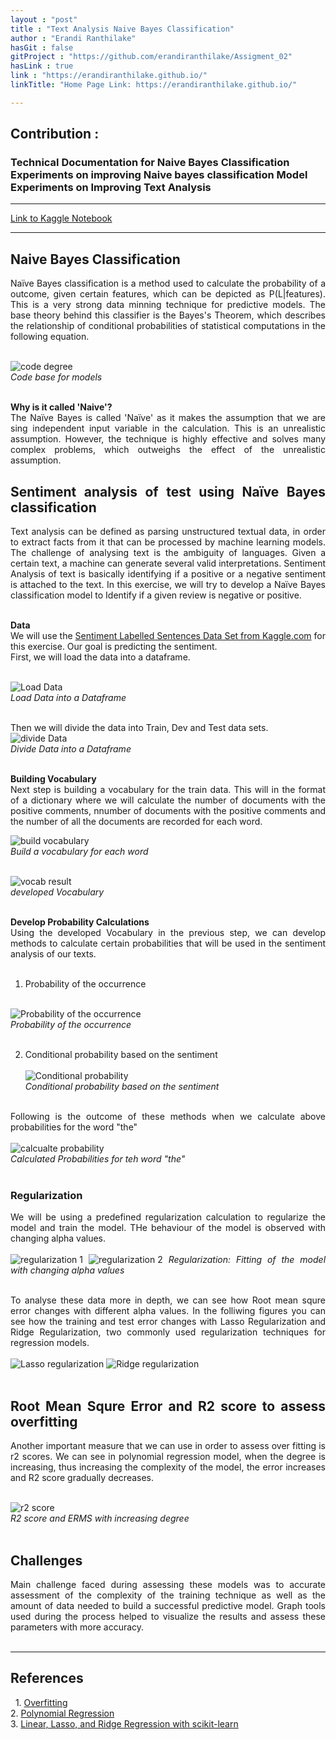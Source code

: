 ```yaml
---
layout : "post"
title : "Text Analysis Naive Bayes Classification"
author : "Erandi Ranthilake"
hasGit : false
gitProject : "https://github.com/erandiranthilake/Assigment_02"
hasLink : true
link : "https://erandiranthilake.github.io/"
linkTitle: "Home Page Link: https://erandiranthilake.github.io/"

---
```

<h2>Contribution :</h2>
<h3>Technical Documentation for Naive Bayes Classification<br>
Experiments on improving Naive bayes classification Model<br>
Experiments on Improving Text Analysis<br>
 </h3>
<hr>

<a href="https://www.kaggle.com/erandiranthilake/naive-bayes">Link to Kaggle Notebook</a><br>
<hr>

<div style="text-align: justify"> 
<h2>Naive Bayes Classification</h2>
Naïve Bayes classification is a method used to calculate the probability of a outcome, given certain features, which can be depicted as P(L|features).  This is a very strong data minning technique for predictive models. The base theory behind this classifier is the Bayes's Theorem, which describes the relationship of conditional probabilities of statistical computations in the following equation.<br><br>

<img src="https://raw.githubusercontent.com/erandiranthilake/erandiranthilake.github.io/gh-pages/images/code_degree.JPG" alt="code degree"><br>
<i>Code base for models</i>
<br><br>

<b>Why is it called 'Naive'?</b><br>
The Naïve Bayes is called 'Naïve' as it makes the assumption that we are sing independent input variable in the calculation. This is an unrealistic assumption. However, the technique is highly effective and solves many complex problems, which outweighs the effect of the unrealistic assumption.<br>


<h2>Sentiment analysis of test using Naïve Bayes classification</h2>
Text analysis can be defined as parsing unstructured textual data, in order to extract facts from it that can be processed by machine learning models. The challenge of analysing text is the ambiguity of languages. Given a certain text, a machine can generate several valid interpretations. Sentiment Analysis of text is basically identifying if a positive or a negative sentiment is attached to the text. In this exercise, we will try to develop a Naïve Bayes classification model to Identify if a given review is negative or positive.<br><br>

<b>Data</b><br>
We will use the <a href="https://www.kaggle.com/marklvl/sentiment-labelled-sentences-data-set">Sentiment Labelled Sentences Data Set from Kaggle.com</a> for this exercise. Our goal is predicting the sentiment. <br>
First, we will load the data into a dataframe.<br><br>


<img src="https://raw.githubusercontent.com/erandiranthilake/erandiranthilake.github.io/gh-pages/images/load_data.JPGG" alt="Load Data"><br>
<i>Load Data into a Dataframe</i>
<br><br>

Then we will divide the data into Train, Dev and Test data sets.<br>
<img src="https://raw.githubusercontent.com/erandiranthilake/erandiranthilake.github.io/gh-pages/images/divide_data.JPG" alt="divide Data"><br>
<i>Divide Data into a Dataframe</i>
<br><br>

<b>Building Vocabulary</b><br>
Next step is building a vocabulary for the train data. This will in the format of a dictionary where we will calculate the number of documents with the positive comments, nnumber of documents with the positive comments and the number of all the documents are recorded for each word. <br>

<img src="https://raw.githubusercontent.com/erandiranthilake/erandiranthilake.github.io/gh-pages/images/vocab_code.JPG" alt="build vocabulary"><br>
<i>Build a vocabulary for each word</i>
<br><br>

<img src="https://raw.githubusercontent.com/erandiranthilake/erandiranthilake.github.io/gh-pages/images/vocab_result.JPG" alt="vocab result"><br>
<i> developed Vocabulary</i>
<br><br>


<b>Develop Probability Calculations</b><br>
Using the developed Vocabulary in the previous step, we can develop methods to calculate certain probabilities that will be used in the sentiment analysis of our texts.<br><br>
1. Probability of the occurrence<br><br>

<img src="https://raw.githubusercontent.com/erandiranthilake/erandiranthilake.github.io/gh-pages/images/poo.JPG" alt="Probability of the occurrence"><br>
<i>Probability of the occurrence</i>
<br><br>

2. Conditional probability based on the sentiment<br><br>
<img src="https://raw.githubusercontent.com/erandiranthilake/erandiranthilake.github.io/gh-pages/images/cond_prob.JPG" alt="Conditional probability"><br>
<i> Conditional probability based on the sentiment</i>
<br><br>

Following is the outcome of these methods when we calculate above probabilities for the word "the"<br><br>
<img src="https://raw.githubusercontent.com/erandiranthilake/erandiranthilake.github.io/gh-pages/images/the_prob.JPG" alt="calcualte probability"><br>
<i> Calculated Probabilities for teh word "the"</i>
<br><br>


<h3>Regularization</h3>
We will be using a predefined regularization calculation to regularize the model and train the model. THe behaviour of the model is observed with changing alpha values.
<br><br>

<img src="https://raw.githubusercontent.com/erandiranthilake/erandiranthilake.github.io/gh-pages/images/regu_1.JPG" alt="regularization 1">
<img src="https://raw.githubusercontent.com/erandiranthilake/erandiranthilake.github.io/gh-pages/images/regu_2.JPG" alt="regularization 2">
<i>Regularization: Fitting of the model with changing alpha values</i>
<br><br>

To analyse these data more in depth, we can see how Root mean squre error changes with different alpha values. In the folliwing figures you can see how the training and test error changes with Lasso Regularization and Ridge Regularization, two commonly used regularization techniques for regression models.
<br><br>
<img src="https://raw.githubusercontent.com/erandiranthilake/erandiranthilake.github.io/gh-pages/images/lasso_regu.JPG" alt="Lasso regularization">
<img src="https://raw.githubusercontent.com/erandiranthilake/erandiranthilake.github.io/gh-pages/images/ridge_regu.JPG" alt="Ridge regularization">
<br><br>

<h2>Root Mean Squre Error and R2 score to assess overfitting</h2>
Another important measure that we can use in order to assess over fitting is r2 scores. We can see in polynomial regression model, when the degree is increasing, thus increasing the complexity of the model, the error increases and R2 score gradually decreases. 
<br><br>

<img src="https://raw.githubusercontent.com/erandiranthilake/erandiranthilake.github.io/gh-pages/images/r2_score.JPG" alt="r2 score"><br>
<i>R2 score and ERMS with increasing degree</i>
<br><br>

<h2>Challenges</h2>
Main challenge faced during assessing these models was to accurate assessment of the complexity of the training technique as well as the amount of data needed to build a successful predictive model. Graph tools used during the process helped to visualize the results and assess these parameters with more accuracy.
<br><br>

<hr>

<h2>References</h2> 
1. <a href="https://www.investopedia.com/terms/o/overfitting.asp">Overfitting</a><br>
2. <a href="https://towardsdatascience.com/polynomial-regression-bbe8b9d97491">Polynomial Regression</a><br>
3. <a href="https://www.pluralsight.com/guides/linear-lasso-ridge-regression-scikit-learn">Linear, Lasso, and Ridge Regression with scikit-learn</a><br>
<br><br>

</div>
